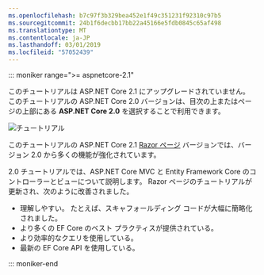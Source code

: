 ```yaml
---
ms.openlocfilehash: b7c97f3b329bea452e1f49c351231f92310c97b5
ms.sourcegitcommit: 24b1f6decbb17bb22a45166e5fdb0845c65af498
ms.translationtype: MT
ms.contentlocale: ja-JP
ms.lasthandoff: 03/01/2019
ms.locfileid: "57052439"
---
```

::: moniker range=">= aspnetcore-2.1"

このチュートリアルは ASP.NET Core 2.1 にアップグレードされていません。 このチュートリアルの ASP.NET Core 2.0 バージョンは、目次の上またはページの上部にある **ASP.NET Core 2.0** を選択することで利用できます。

![チュートリアル ](~//data/ef-rp/read-related-data/_static/2.1.png)

このチュートリアルの ASP.NET Core 2.1 [Razor ページ](xref:data/ef-rp/intro) バージョンでは、バージョン 2.0 から多くの機能が強化されています。

2.0 チュートリアルでは、ASP.NET Core MVC と Entity Framework Core のコントローラーとビューについて説明します。 Razor ページのチュートリアルが更新され、次のように改善されました。

* 理解しやすい。 たとえば、スキャフォールディング コードが大幅に簡略化されました。
* より多くの EF Core のベスト プラクティスが提供されている。
* より効率的なクエリを使用している。
* 最新の EF Core API を使用している。

::: moniker-end
